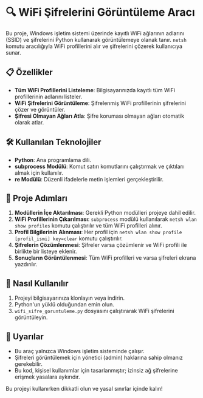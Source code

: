 # 🔍 WiFi Şifrelerini Görüntüleme Aracı

Bu proje, Windows işletim sistemi üzerinde kayıtlı WiFi ağlarının adlarını (SSID) ve şifrelerini Python kullanarak görüntülemeye olanak tanır. `netsh` komutu aracılığıyla WiFi profillerini alır ve şifrelerini çözerek kullanıcıya sunar.

## 📋 Özellikler
- **Tüm WiFi Profillerini Listeleme**: Bilgisayarınızda kayıtlı tüm WiFi profillerinin adlarını listeler.
- **WiFi Şifrelerini Görüntüleme**: Şifrelenmiş WiFi profillerinin şifrelerini çözer ve görüntüler.
- **Şifresi Olmayan Ağları Atla**: Şifre koruması olmayan ağları otomatik olarak atlar.

## 🛠 Kullanılan Teknolojiler
- **Python**: Ana programlama dili.
- **subprocess Modülü**: Komut satırı komutlarını çalıştırmak ve çıktıları almak için kullanılır.
- **re Modülü**: Düzenli ifadelerle metin işlemleri gerçekleştirilir.

## 📖 Proje Adımları
1. **Modüllerin İçe Aktarılması**: Gerekli Python modülleri projeye dahil edilir.
2. **WiFi Profillerinin Çıkarılması**: `subprocess` modülü kullanılarak `netsh wlan show profiles` komutu çalıştırılır ve tüm WiFi profilleri alınır.
3. **Profil Bilgilerinin Alınması**: Her profil için `netsh wlan show profile [profil_ismi] key=clear` komutu çalıştırılır.
4. **Şifrelerin Çözümlenmesi**: Şifreler varsa çözümlenir ve WiFi profili ile birlikte bir listeye eklenir.
5. **Sonuçların Görüntülenmesi**: Tüm WiFi profilleri ve varsa şifreleri ekrana yazdırılır.

## 🚀 Nasıl Kullanılır
1. Projeyi bilgisayarınıza klonlayın veya indirin.
2. Python'un yüklü olduğundan emin olun.
3. `wifi_sifre_goruntuleme.py` dosyasını çalıştırarak WiFi şifrelerini görüntüleyin.

## 📄 Uyarılar
- Bu araç yalnızca Windows işletim sisteminde çalışır.
- Şifreleri görüntülemek için yönetici (admin) haklarına sahip olmanız gerekebilir.
- Bu kod, kişisel kullanımlar için tasarlanmıştır; izinsiz ağ şifrelerine erişmek yasalara aykırıdır.

Bu projeyi kullanırken dikkatli olun ve yasal sınırlar içinde kalın!
